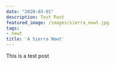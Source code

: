 ```yaml
---
date: "2020-03-01"
description: Test Post
featured_image: /images/sierra_newt.jpg
tags:
- newt
title: 'A Sierra Newt'
---
```


This is a test post